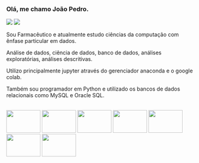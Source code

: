 ### Olá, me chamo João Pedro.
<a href="https://www.linkedin.com/in/jo%C3%A3o-pedro-malakovski-wiliczinski/" target="_blank"> <img src ="https://img.shields.io/badge/LinkedIn-0077B5?style=for-the-badge&logo=linkedin&logoColor=white" target="_blank"><a/> <a href="mailto:joao.pedro.malakovski@gmail.com" target="_blank"> <img src ="https://img.shields.io/badge/Gmail-D14836?style=for-the-badge&logo=gmail&logoColor=white" target="_blank"><a/>

<div>
  
  Sou Farmacêutico e atualmente estudo ciências da computação com ênfase particular em dados.
  
  Análise de dados, ciência de dados, banco de dados, análises exploratórias, análises descritivas.
  
  Utilizo principalmente jupyter através do gerenciador anaconda e o google colab.
  
  Também sou programador em Python e utilizado os bancos de dados relacionais como MySQL e Oracle SQL.
</div>
 
<div style="display: inline_block"><br>  
  <img aling='center' height="60" width="90" img src="https://cdn.jsdelivr.net/gh/devicons/devicon/icons/anaconda/anaconda-original-wordmark.svg" />
  <img aling='center' height="60" width="90" img src="https://cdn.jsdelivr.net/gh/devicons/devicon/icons/jupyter/jupyter-original-wordmark.svg" />
  <img aling='center' height="60" width="90" img src="https://cdn.jsdelivr.net/gh/devicons/devicon/icons/python/python-original-wordmark.svg" />
  <img aling='center' height="60" width="90" img src="https://cdn.jsdelivr.net/gh/devicons/devicon/icons/pandas/pandas-original-wordmark.svg" />
  <img aling='center' height="60" width="90" img src="https://cdn.jsdelivr.net/gh/devicons/devicon/icons/numpy/numpy-original-wordmark.svg" />
  <img aling='center' height="60" width="90" img src="https://cdn.jsdelivr.net/gh/devicons/devicon/icons/mysql/mysql-original-wordmark.svg" />
  <img aling='center' height="60" width="90" img src="https://cdn.jsdelivr.net/gh/devicons/devicon/icons/git/git-original-wordmark.svg" />
</div>
  
